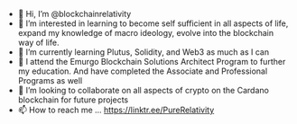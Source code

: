 - 👋 Hi, I’m @blockchainrelativity
- 👀 I’m interested in learning to become self sufficient in all aspects of life, expand my knowledge of macro ideology, evolve into the blockchain way of life.
- 🌱 I’m currently learning Plutus, Solidity, and Web3 as much as I can
- 🏫 I attend the Emurgo Blockchain Solutions Architect Program to further my education. And have completed the Associate and Professional Programs as well
- 💞️ I’m looking to collaborate on all aspects of crypto on the Cardano blockchain for future projects
- 📫 How to reach me ... https://linktr.ee/PureRelativity

